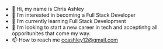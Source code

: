 - 👋 Hi, my name is Chris Ashley
- 👀 I’m interested in becoming a Full Stack Developer
- 🌱 I’m currently learning Full Stack Development
- 💞️ I’m looking to start a new career in tech and acceptinhg all opporitunites that come my way.
- 📫 How to reach me ccashley12@gmail.com

<!---
ccashley12/ccashley12 is a ✨ special ✨ repository because its `README.md` (this file) appears on your GitHub profile.
You can click the Preview link to take a look at your changes.
--->
